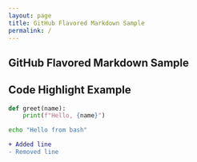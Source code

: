 ```yaml
---
layout: page
title: GitHub Flavored Markdown Sample
permalink: /
---
```


<article class="markdown-body">

# GitHub Flavored Markdown Sample

## Code Highlight Example
```python
def greet(name):
    print(f"Hello, {name}")
```

```bash
echo "Hello from bash"
```

```diff
+ Added line
- Removed line
```
</article>
